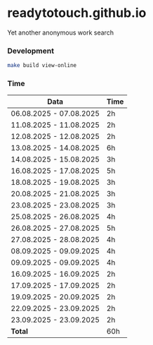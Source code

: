 # readytotouch.github.io
Yet another anonymous work search

### Development
```bash
make build view-online
```

### Time
| Data                    | Time |
|-------------------------|------|
| 06.08.2025 - 07.08.2025 | 2h   |
| 11.08.2025 - 11.08.2025 | 2h   |
| 12.08.2025 - 12.08.2025 | 2h   |
| 13.08.2025 - 14.08.2025 | 6h   |
| 14.08.2025 - 15.08.2025 | 3h   |
| 16.08.2025 - 17.08.2025 | 5h   |
| 18.08.2025 - 19.08.2025 | 3h   |
| 20.08.2025 - 21.08.2025 | 3h   |
| 23.08.2025 - 23.08.2025 | 3h   |
| 25.08.2025 - 26.08.2025 | 4h   |
| 26.08.2025 - 27.08.2025 | 5h   |
| 27.08.2025 - 28.08.2025 | 4h   |
| 08.09.2025 - 09.09.2025 | 4h   |
| 09.09.2025 - 09.09.2025 | 4h   |
| 16.09.2025 - 16.09.2025 | 2h   |
| 17.09.2025 - 17.09.2025 | 2h   |
| 19.09.2025 - 20.09.2025 | 2h   |
| 22.09.2025 - 23.09.2025 | 2h   |
| 23.09.2025 - 23.09.2025 | 2h   |
| **Total**               | 60h  |